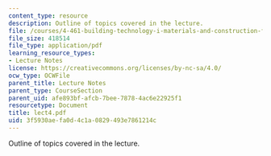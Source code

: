```yaml
---
content_type: resource
description: Outline of topics covered in the lecture.
file: /courses/4-461-building-technology-i-materials-and-construction-fall-2004/3f5930aefa0d4c1a0829493e7861214c_lect4.pdf
file_size: 418514
file_type: application/pdf
learning_resource_types:
- Lecture Notes
license: https://creativecommons.org/licenses/by-nc-sa/4.0/
ocw_type: OCWFile
parent_title: Lecture Notes
parent_type: CourseSection
parent_uid: afe893bf-afcb-7bee-7878-4ac6e22925f1
resourcetype: Document
title: lect4.pdf
uid: 3f5930ae-fa0d-4c1a-0829-493e7861214c
---
```

Outline of topics covered in the lecture.